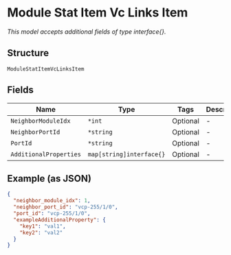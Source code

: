 
# Module Stat Item Vc Links Item

*This model accepts additional fields of type interface{}.*

## Structure

`ModuleStatItemVcLinksItem`

## Fields

| Name | Type | Tags | Description |
|  --- | --- | --- | --- |
| `NeighborModuleIdx` | `*int` | Optional | - |
| `NeighborPortId` | `*string` | Optional | - |
| `PortId` | `*string` | Optional | - |
| `AdditionalProperties` | `map[string]interface{}` | Optional | - |

## Example (as JSON)

```json
{
  "neighbor_module_idx": 1,
  "neighbor_port_id": "vcp-255/1/0",
  "port_id": "vcp-255/1/0",
  "exampleAdditionalProperty": {
    "key1": "val1",
    "key2": "val2"
  }
}
```

